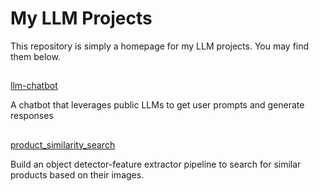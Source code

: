 # My LLM Projects
This repository is simply a homepage for my LLM projects. You may find them below.
##
[llm-chatbot](https://github.com/kayaozan/llm-chatbot)

A chatbot that leverages public LLMs to get user prompts and generate responses
##
[product_similarity_search](https://github.com/kayaozan/product_similarity_search)

Build an object detector-feature extractor pipeline to search for similar products based on their images.

